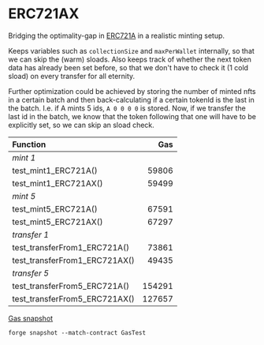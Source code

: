 # ERC721AX

Bridging the optimality-gap in [ERC721A](https://github.com/chiru-labs/ERC721A) in a realistic minting setup.

Keeps variables such as `collectionSize` and `maxPerWallet` internally, so that we can skip the (warm) sloads. Also keeps track of whether the next token data has already been set before, so that we don't have to check it (1 cold sload) on every transfer for all eternity.

Further optimization could be achieved by storing the number of minted nfts in a certain batch and then back-calculating if a certain tokenId is the last in the batch. I.e. if A mints 5 ids, `A 0 0 0 0` is stored. Now, if we transfer the last id in the batch, we know that the token following that one will have to be explicitly set, so we can skip an sload check.

| Function                      |    Gas |
| :---------------------------- | -----: |
| _mint 1_                      |        |
| test_mint1_ERC721A()          |  59806 |
| test_mint1_ERC721AX()         |  59499 |
| _mint 5_                      |        |
| test_mint5_ERC721A()          |  67591 |
| test_mint5_ERC721AX()         |  67297 |
| _transfer 1_                  |        |
| test_transferFrom1_ERC721A()  |  73861 |
| test_transferFrom1_ERC721AX() |  49435 |
| _transfer 5_                  |        |
| test_transferFrom5_ERC721A()  | 154291 |
| test_transferFrom5_ERC721AX() | 127657 |

[Gas snapshot](.gas-snapshot)

```
forge snapshot --match-contract GasTest
```
